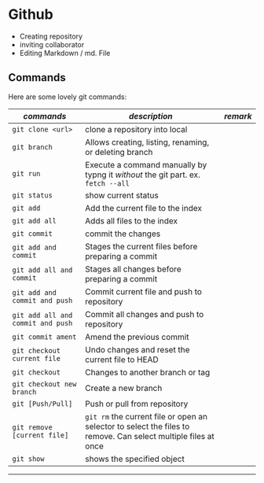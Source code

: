 # Github
- Creating repository
- inviting collaborator
- Editing Markdown / md. File

## Commands

Here are some lovely git commands:

| *commands* | *description* | *remark* |
| --- | --- | --- |
| `git clone <url>` | clone a repository into local | |
| `git branch` | Allows creating, listing, renaming, or deleting branch | |
| `git run` | Execute a command manually by typng it *without* the git part. ex. `fetch --all` | |
| `git status` | show current status | |
| `git add` | Add the current file to the index | |
| `git add all` | Adds all files to the index | |
| `git commit` | commit the changes| |
| `git add and commit` | Stages the current files before preparing a commit | |
| `git add all and commit ` | Stages all changes before preparing a commit | |
| `git add and commit and push` | Commit current file and push to repository | |
| `git add all and commit and push` | Commit all changes and push to repository | |
| `git commit ament` | Amend the previous commit | |
| `git checkout current file` | Undo changes and reset the current file to HEAD | |
| `git checkout` | Changes to another branch or tag | |
| `git checkout new branch` | Create a new branch | |
| `git [Push/Pull]` | Push or pull from repository | |
| `git remove [current file]` | `git rm` the current file or open an selector to select the files to remove. Can select multiple files at once | |
| `git show` | shows the specified object | |

---
